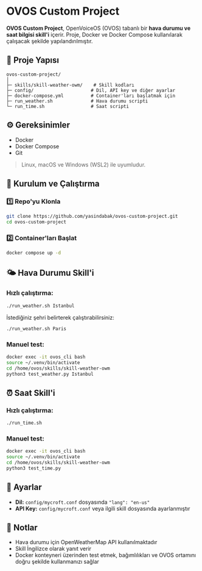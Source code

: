 # OVOS Custom Project

**OVOS Custom Project**, OpenVoiceOS (OVOS) tabanlı bir **hava durumu ve saat bilgisi skill'i** içerir. Proje, Docker ve Docker Compose kullanılarak çalışacak şekilde yapılandırılmıştır.

## 📂 Proje Yapısı

```
ovos-custom-project/
│
├─ skills/skill-weather-owm/    # Skill kodları
├─ config/                     # Dil, API key ve diğer ayarlar
├─ docker-compose.yml          # Container'ları başlatmak için
├─ run_weather.sh              # Hava durumu scripti
└─ run_time.sh                 # Saat scripti
```

## ⚙️ Gereksinimler

- Docker
- Docker Compose
- Git

> Linux, macOS ve Windows (WSL2) ile uyumludur.

## 🚀 Kurulum ve Çalıştırma

### 1️⃣ Repo'yu Klonla

```bash
git clone https://github.com/yasindabak/ovos-custom-project.git
cd ovos-custom-project
```

### 2️⃣ Container'ları Başlat

```bash
docker compose up -d
```

## 🌤 Hava Durumu Skill'i

### Hızlı çalıştırma:

```bash
./run_weather.sh Istanbul
```

İstediğiniz şehri belirterek çalıştırabilirsiniz:

```bash
./run_weather.sh Paris
```

### Manuel test:

```bash
docker exec -it ovos_cli bash
source ~/.venv/bin/activate
cd /home/ovos/skills/skill-weather-owm
python3 test_weather.py Istanbul
```

## ⏰ Saat Skill'i

### Hızlı çalıştırma:

```bash
./run_time.sh
```

### Manuel test:

```bash
docker exec -it ovos_cli bash
source ~/.venv/bin/activate
cd /home/ovos/skills/skill-weather-owm
python3 test_time.py
```

## 🔧 Ayarlar

- **Dil:** `config/mycroft.conf` dosyasında `"lang": "en-us"`
- **API Key:** `config/mycroft.conf` veya ilgili skill dosyasında ayarlanmıştır

## 📌 Notlar

- Hava durumu için OpenWeatherMap API kullanılmaktadır
- Skill İngilizce olarak yanıt verir
- Docker konteyneri üzerinden test etmek, bağımlılıkları ve OVOS ortamını doğru şekilde kullanmanızı sağlar
